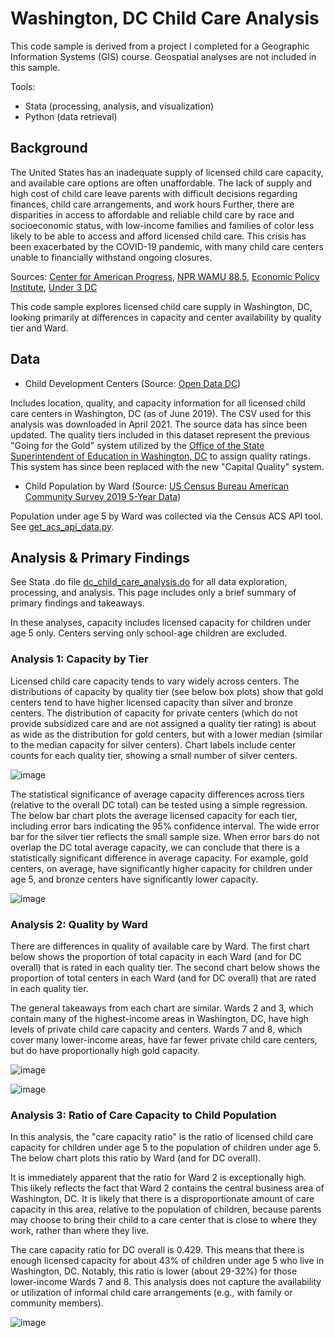 # Washington, DC Child Care Analysis

This code sample is derived from a project I completed for a Geographic Information Systems (GIS) course. Geospatial analyses are not included in this sample.

Tools: 
* Stata (processing, analysis, and visualization)
* Python (data retrieval)

## Background

The United States has an inadequate supply of licensed child care capacity, and available care options are often unaffordable. 
The lack of supply and high cost of child care leave parents with difficult decisions regarding finances, child care arrangements, and work hours 
Further, there are disparities in access to affordable and reliable child care by race and socioeconomic status, with low-income families and families 
of color less likely to be able to access and afford licensed child care. 
This crisis has been exacerbated by the COVID-19 pandemic, with many child care centers unable to financially withstand ongoing closures.

Sources: 
[Center for American Progress](https://www.americanprogress.org/article/costly-unavailable-america-lacks-sufficient-child-care-supply-infants-toddlers/), 
[NPR WAMU 88.5](https://www.npr.org/local/305/2020/01/09/794851835/for-some-d-c-parents-it-s-too-expensive-to-work), 
[Economic Policy Institute](https://www.epi.org/child-care-costs-in-the-united-states/#/DC), 
[Under 3 DC](https://under3dc.org/wp-content/uploads/2020/05/DC-Child-Care-Investments_May2020.pdf)

This code sample explores licensed child care supply in Washington, DC, looking primarily at differences in capacity and center availability by quality tier and Ward.

## Data
- Child Development Centers (Source: [Open Data DC](https://opendata.dc.gov/datasets/DCGIS::child-development-centers/about))

Includes location, quality, and capacity information for all licensed child care centers in Washington, DC (as of June 2019). 
The CSV used for this analysis was downloaded in April 2021. The source data has since been updated. The quality tiers included in this dataset 
represent the previous "Going for the Gold" system utilized by the 
[Office of the State Superintendent of Education in Washington, DC](https://osse.dc.gov/page/capital-quality-qris) to assign quality ratings. 
This system has since been replaced with the new "Capital Quality" system.

- Child Population by Ward (Source: [US Census Bureau American Community Survey 2019 5-Year Data](https://www.census.gov/data/developers/data-sets/acs-5year.html))

Population under age 5 by Ward was collected via the Census ACS API tool. 
See [get_acs_api_data.py](https://github.com/jandre17/code-samples/blob/main/analysis_child_care_stata_python/get_acs_api_data.py).

## Analysis & Primary Findings

See Stata .do file [dc_child_care_analysis.do](https://github.com/jandre17/code-samples/blob/main/analysis_child_care_stata_python/dc_child_care_analysis.do) 
for all data exploration, processing, and analysis. This page includes only a brief summary of primary findings and takeaways.

In these analyses, capacity includes licensed capacity for children under age 5 only. Centers serving only school-age children are excluded.

### Analysis 1: Capacity by Tier

Licensed child care capacity tends to vary widely across centers. The distributions of capacity by quality tier (see below box plots) show that gold centers 
tend to have higher licensed capacity than silver and bronze centers. The distribution of capacity for private centers (which do not provide subsidized care and are not assigned 
a quality tier rating) is about as wide as the distribution for gold centers, but with a lower median (similar to the median capacity for silver centers). 
Chart labels include center counts for each quality tier, showing a small number of silver centers.

![image](https://github.com/jandre17/code-samples/blob/main/analysis_child_care_stata_python/charts/box_cap_tier.jpg?raw=true)

The statistical significance of average capacity differences across tiers (relative to the overall DC total) can be tested using a simple regression. The below bar chart plots 
the average licensed capacity for each tier, including error bars indicating the 95% confidence interval. The wide error bar for the silver tier reflects the small sample size. 
When error bars do not overlap the DC total average capacity, we can conclude that there is a statistically significant difference in average capacity. 
For example, gold centers, on average, have significantly higher capacity for children under age 5, and bronze centers have significantly lower capacity.

![image](https://github.com/jandre17/code-samples/blob/main/analysis_child_care_stata_python/charts/avg_cap_by_tier.jpg?raw=true)

### Analysis 2: Quality by Ward

There are differences in quality of available care by Ward. The first chart below shows the proportion of total capacity in each Ward (and for DC overall) 
that is rated in each quality tier. The second chart below shows the proportion of total centers in each Ward (and for DC overall) that are rated in each quality tier. 

The general takeaways from each chart are similar. Wards 2 and 3, which contain many of the highest-income areas in Washington, DC, have high levels of private child care 
capacity and centers. Wards 7 and 8, which cover many lower-income areas, have far fewer private child care centers, but do have proportionally high gold capacity.

![image](https://github.com/jandre17/code-samples/blob/main/analysis_child_care_stata_python/charts/prop_tier_ward_capacity.jpg?raw=true)

![image](https://github.com/jandre17/code-samples/blob/main/analysis_child_care_stata_python/charts/prop_tier_ward_count.jpg?raw=true)

### Analysis 3: Ratio of Care Capacity to Child Population

In this analysis, the "care capacity ratio" is the ratio of licensed child care capacity for children under age 5 to the population of children under age 5. The below chart 
plots this ratio by Ward (and for DC overall). 

It is immediately apparent that the ratio for Ward 2 is exceptionally high. This likely reflects the fact that Ward 2 contains 
the central business area of Washington, DC. It is likely that there is a disproportionate amount of care capacity in this area, relative to the population of children, 
because parents may choose to bring their child to a care center that is close to where they work, rather than where they live.

The care capacity ratio for DC overall is 0.429. This means that there is enough licensed capacity for about 43% of children under age 5 who live in Washington, DC. 
Notably, this ratio is lower (about 29-32%) for those lower-income Wards 7 and 8. This analysis does not capture the availability or utilization of informal child care 
arrangements (e.g., with family or community members).

![image](https://github.com/jandre17/code-samples/blob/main/analysis_child_care_stata_python/charts/ccratio_by_ward.jpg?raw=true)


